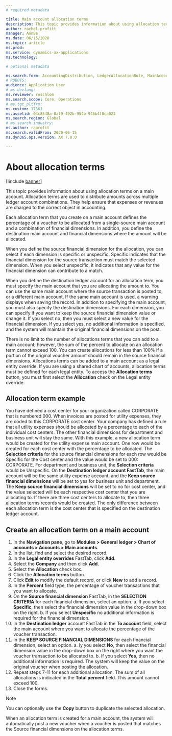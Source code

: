 ```yaml
---
# required metadata

title: Main account allocation terms
description: This topic provides information about using allocation terms on a main account. Allocation terms are used to distribute amounts across multiple ledger account combinations. They help ensure that expenses or revenues are charged to the correct object in accounting.
author: rachel-profitt
manager: AnnBe
ms.date: 06/15/2020
ms.topic: article
ms.prod: 
ms.service: dynamics-ax-applications
ms.technology: 

# optional metadata

ms.search.form: AccountingDistribution, LedgerAllocationRule, MainAccount, AllocationTerms
# ROBOTS: 
audience: Application User
# ms.devlang: 
ms.reviewer: roschlom
ms.search.scope: Core, Operations
# ms.tgt_pltfrm: 
ms.custom: 17361
ms.assetid: 04c8548a-0af9-492b-954b-946b4f8ca023
ms.search.region: Global
# ms.search.industry: 
ms.author: raprofit
ms.search.validFrom: 2020-06-15
ms.dyn365.ops.version: AX 7.0.0

---
```


# About allocation terms

[!include [banner](../includes/banner.md)]

This topic provides information about using allocation terms on a main account. Allocation terms are used to distribute amounts across multiple ledger account combinations. They help ensure that expenses or revenues are charged to the correct object in accounting.

Each allocation term that you create on a main account defines the percentage of a voucher to be allocated from a single-source main account and a combination of financial dimensions. In addition, you define the destination main account and financial dimensions where the amount will be allocated. 

When you define the source financial dimension for the allocation, you can select if each dimension is specific or unspecific. Specific indicates that the financial dimension for the source transaction must match the selected dimension. When you select unspecific, it indicates that any value for the financial dimension can contribute to a match.

When you define the destination ledger account for an allocation term, you must specify the main account that you are allocating the amount to. You can use the same main account where the source transaction is posted to, or a different main account. If the same main account is used, a warning displays when saving the record. In addition to specifying the main account, you must also specify the destination dimensions. For each dimension, you can specify if you want to keep the source financial dimension value or change it. If you select no, then you must select a new value for the financial dimension. If you select yes, no additional information is specified, and the system will maintain the original financial dimensions on the post.

There is no limit to the number of allocations terms that you can add to a main account; however, the sum of the percent to allocate on an allocation term cannot exceed 100. You can create allocations for less than 100% if a portion of the original voucher amount should remain in the source financial dimensions. Allocations terms can be added to a main account as a legal entity override. If you are using a shared chart of accounts, allocation terms must be defined for each legal entity. To access the **Allocation terms** button, you must first select the **Allocation** check on the Legal entity override.

## Allocation term example
You have defined a cost center for your organization called CORPORATE that is numbered 000. When invoices are posted for utility expenses, they are coded to this CORPORATE cost center. Your company has defined a rule that all utility expenses should be allocated by a percentage to each of the individual cost centers. The other financial dimensions for department and business unit will stay the same.
With this example, a new allocation term would be created for the utility expense main account. One row would be created for each cost center with the percentage to be allocated. The **Selection criteria** for the source financial dimensions for each row would be Specific for the Cost center and the value would be set to 000: CORPORATE. For department and business unit, the **Selection criteria** would be Unspecific.
On the **Destination ledger account FastTab**, the main account will be the same utility expense account, and the **Keep source financial dimensions** will be set to yes for business unit and department. The **Keep source financial dimensions** will be set to no for cost center, and the value selected will be each respective cost center that you are allocating to. If there are three cost centers to allocate to, then three allocation terms records would be created. The only difference between each allocation term is the cost center that is specified on the destination ledger account.

## Create an allocation term on a main account

1. In the **Navigation pane**, go to **Modules > General ledger > Chart of accounts > Accounts > Main accounts**.
2. In the list, find and select the desired record.
3. In the **Legal entity overrides** FastTab, click **Add**.
4. Select the **Company** and then click **Add**.
5. Select the **Allocation** check box.
6. Click the **Allocation terms** button.
7. Click **Edit** to modify the default record, or click **New** to add a record.
8. In the **Percent** field type, the percentage of voucher transactions that you want to allocate.
9. On the **Source financial dimension** FastTab, in the **SELECTION CRITERIA** for each financial dimension, select an option.
  a. If you select **Specific**, then select the financial dimension value in the drop-down box on the right.
  b. If you select **Unspecific** no additional information is required for the financial dimension.
10. In the **Destination ledger** account FastTab in the **To account** field, select the main account where you want to allocate the percentage of the voucher transaction.
11. In the **KEEP SOURCE FINANCIAL DIMENSIONS** for each financial dimension, select an option.
  a. Iy you select **No**, then select the financial dimension value in the drop-down box on the right where you want the voucher transaction to be allocated to.
  b. If you select **Yes**, then no additional information is required. The system will keep the value on the original voucher when posting the allocation.
12. Repeat steps 7-11 for each additional allocation. The sum of all allocations is indicated in the **Total percent** field. This amount cannot exceed 100.
13. Close the forms.

>[!NOTE] 
> You can optionally use the **Copy** button to duplicate the selected allocation.

When an allocation term is created for a main account, the system will automatically post a new voucher when a voucher is posted that matches the Source financial dimensions on the allocation terms.


